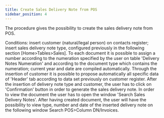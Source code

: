 ```yaml
---
title: Create Sales Delivery Note from POS
sidebar_position: 4
---
```


The procedure gives the possibility to create the sales delivery note from POS.

Conditions: insert customer (natural/legal person) on contacts register; insert sales delivery note type, configured previously in the following section [Home>Tables>Sales]. To each document it is possible to assign a number according to the numeration specified by the user on table 'Delivery Notes Numeration' and according to the document type which contains the numeration; current year and date are compiled automatically. Through the insertion of customer it is possible to propose automatically all specific data of 'Header' tab according to data set previously on customer register. After the insertion of delivery note type and customer, the user has to click on 'Confirmation' button in order to generate the sales delivery note. In order to view the document the user has to open the window 'Search Sales Delivery Notes'. After having created document, the user will have the possibility to view type, number and date of the inserted delivery note on the following window Search POS>Column DN/Invoices.






